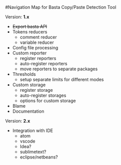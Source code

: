 #Navigation Map for Basta Copy/Paste Detection Tool


Version: **1.x**
 - ~~Export basta API~~
 - Tokens reducers
    - comment reducer
    - variable reducer
 - Config file processing
 - Custom reporter
    - register reporters
    - auto-register reporters
    - move reporters to separate packages
 - Thresholds
    - setup separate limits for different modes
 - Custom storage
    - register storage
    - auto-register storages
    - options for custom storage
 - Blame
 - Documentation 

Version: **2.x** 
 - Integration with IDE
    - atom
    - vscode
    - Idea?
    - sublimetext?
    - eclipse/netbeans?
 
 